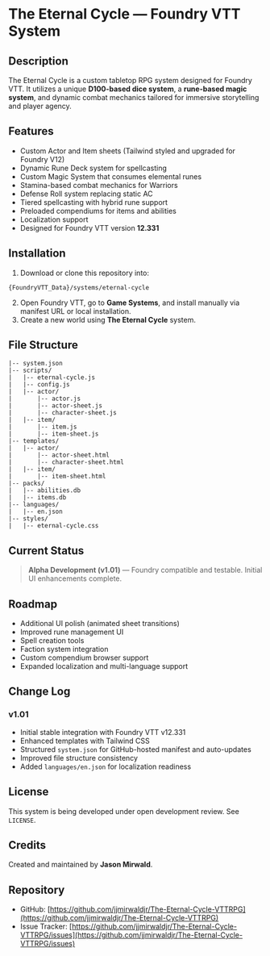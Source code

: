 # The Eternal Cycle — Foundry VTT System

## Description
The Eternal Cycle is a custom tabletop RPG system designed for Foundry VTT. It utilizes a unique **D100-based dice system**, a **rune-based magic system**, and dynamic combat mechanics tailored for immersive storytelling and player agency.

## Features
- Custom Actor and Item sheets (Tailwind styled and upgraded for Foundry V12)
- Dynamic Rune Deck system for spellcasting
- Custom Magic System that consumes elemental runes
- Stamina-based combat mechanics for Warriors
- Defense Roll system replacing static AC
- Tiered spellcasting with hybrid rune support
- Preloaded compendiums for items and abilities
- Localization support
- Designed for Foundry VTT version **12.331**

## Installation
1. Download or clone this repository into:
```
{FoundryVTT_Data}/systems/eternal-cycle
```
2. Open Foundry VTT, go to **Game Systems**, and install manually via manifest URL or local installation.
3. Create a new world using **The Eternal Cycle** system.

## File Structure
```
|-- system.json
|-- scripts/
|   |-- eternal-cycle.js
|   |-- config.js
|   |-- actor/
|       |-- actor.js
|       |-- actor-sheet.js
|       |-- character-sheet.js
|   |-- item/
|       |-- item.js
|       |-- item-sheet.js
|-- templates/
|   |-- actor/
|       |-- actor-sheet.html
|       |-- character-sheet.html
|   |-- item/
|       |-- item-sheet.html
|-- packs/
|   |-- abilities.db
|   |-- items.db
|-- languages/
|   |-- en.json
|-- styles/
|   |-- eternal-cycle.css
```

## Current Status
> **Alpha Development (v1.01)** — Foundry compatible and testable. Initial UI enhancements complete.

## Roadmap
- Additional UI polish (animated sheet transitions)
- Improved rune management UI
- Spell creation tools
- Faction system integration
- Custom compendium browser support
- Expanded localization and multi-language support

## Change Log
### v1.01
- Initial stable integration with Foundry VTT v12.331
- Enhanced templates with Tailwind CSS
- Structured `system.json` for GitHub-hosted manifest and auto-updates
- Improved file structure consistency
- Added `languages/en.json` for localization readiness

## License
This system is being developed under open development review. See `LICENSE`.

## Credits
Created and maintained by **Jason Mirwald**.

## Repository
- GitHub: [https://github.com/jjmirwaldjr/The-Eternal-Cycle-VTTRPG](https://github.com/jjmirwaldjr/The-Eternal-Cycle-VTTRPG)
- Issue Tracker: [https://github.com/jjmirwaldjr/The-Eternal-Cycle-VTTRPG/issues](https://github.com/jjmirwaldjr/The-Eternal-Cycle-VTTRPG/issues)

